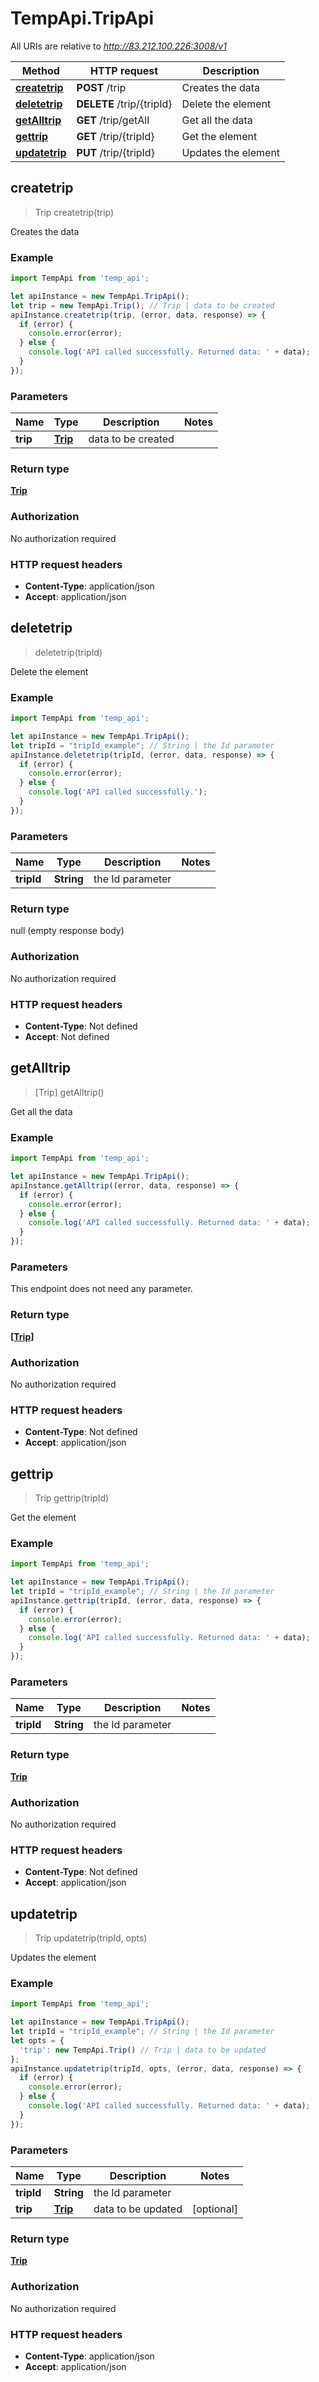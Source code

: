 # TempApi.TripApi

All URIs are relative to *http://83.212.100.226:3008/v1*

Method | HTTP request | Description
------------- | ------------- | -------------
[**createtrip**](TripApi.md#createtrip) | **POST** /trip | Creates the data
[**deletetrip**](TripApi.md#deletetrip) | **DELETE** /trip/{tripId} | Delete the element
[**getAlltrip**](TripApi.md#getAlltrip) | **GET** /trip/getAll | Get all the data
[**gettrip**](TripApi.md#gettrip) | **GET** /trip/{tripId} | Get the element
[**updatetrip**](TripApi.md#updatetrip) | **PUT** /trip/{tripId} | Updates the element



## createtrip

> Trip createtrip(trip)

Creates the data

### Example

```javascript
import TempApi from 'temp_api';

let apiInstance = new TempApi.TripApi();
let trip = new TempApi.Trip(); // Trip | data to be created
apiInstance.createtrip(trip, (error, data, response) => {
  if (error) {
    console.error(error);
  } else {
    console.log('API called successfully. Returned data: ' + data);
  }
});
```

### Parameters


Name | Type | Description  | Notes
------------- | ------------- | ------------- | -------------
 **trip** | [**Trip**](Trip.md)| data to be created | 

### Return type

[**Trip**](Trip.md)

### Authorization

No authorization required

### HTTP request headers

- **Content-Type**: application/json
- **Accept**: application/json


## deletetrip

> deletetrip(tripId)

Delete the element

### Example

```javascript
import TempApi from 'temp_api';

let apiInstance = new TempApi.TripApi();
let tripId = "tripId_example"; // String | the Id parameter
apiInstance.deletetrip(tripId, (error, data, response) => {
  if (error) {
    console.error(error);
  } else {
    console.log('API called successfully.');
  }
});
```

### Parameters


Name | Type | Description  | Notes
------------- | ------------- | ------------- | -------------
 **tripId** | **String**| the Id parameter | 

### Return type

null (empty response body)

### Authorization

No authorization required

### HTTP request headers

- **Content-Type**: Not defined
- **Accept**: Not defined


## getAlltrip

> [Trip] getAlltrip()

Get all the data

### Example

```javascript
import TempApi from 'temp_api';

let apiInstance = new TempApi.TripApi();
apiInstance.getAlltrip((error, data, response) => {
  if (error) {
    console.error(error);
  } else {
    console.log('API called successfully. Returned data: ' + data);
  }
});
```

### Parameters

This endpoint does not need any parameter.

### Return type

[**[Trip]**](Trip.md)

### Authorization

No authorization required

### HTTP request headers

- **Content-Type**: Not defined
- **Accept**: application/json


## gettrip

> Trip gettrip(tripId)

Get the element

### Example

```javascript
import TempApi from 'temp_api';

let apiInstance = new TempApi.TripApi();
let tripId = "tripId_example"; // String | the Id parameter
apiInstance.gettrip(tripId, (error, data, response) => {
  if (error) {
    console.error(error);
  } else {
    console.log('API called successfully. Returned data: ' + data);
  }
});
```

### Parameters


Name | Type | Description  | Notes
------------- | ------------- | ------------- | -------------
 **tripId** | **String**| the Id parameter | 

### Return type

[**Trip**](Trip.md)

### Authorization

No authorization required

### HTTP request headers

- **Content-Type**: Not defined
- **Accept**: application/json


## updatetrip

> Trip updatetrip(tripId, opts)

Updates the element

### Example

```javascript
import TempApi from 'temp_api';

let apiInstance = new TempApi.TripApi();
let tripId = "tripId_example"; // String | the Id parameter
let opts = {
  'trip': new TempApi.Trip() // Trip | data to be updated
};
apiInstance.updatetrip(tripId, opts, (error, data, response) => {
  if (error) {
    console.error(error);
  } else {
    console.log('API called successfully. Returned data: ' + data);
  }
});
```

### Parameters


Name | Type | Description  | Notes
------------- | ------------- | ------------- | -------------
 **tripId** | **String**| the Id parameter | 
 **trip** | [**Trip**](Trip.md)| data to be updated | [optional] 

### Return type

[**Trip**](Trip.md)

### Authorization

No authorization required

### HTTP request headers

- **Content-Type**: application/json
- **Accept**: application/json

